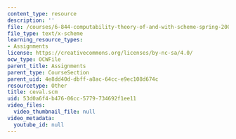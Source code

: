 ```yaml
---
content_type: resource
description: ''
file: /courses/6-844-computability-theory-of-and-with-scheme-spring-2003/53d0a6f4b47606cc5779734692f1ee11_ceval.scm
file_type: text/x-scheme
learning_resource_types:
- Assignments
license: https://creativecommons.org/licenses/by-nc-sa/4.0/
ocw_type: OCWFile
parent_title: Assignments
parent_type: CourseSection
parent_uid: 4e8dd40d-dbff-a8ac-64cc-e9ec108d674c
resourcetype: Other
title: ceval.scm
uid: 53d0a6f4-b476-06cc-5779-734692f1ee11
video_files:
  video_thumbnail_file: null
video_metadata:
  youtube_id: null
---
```


